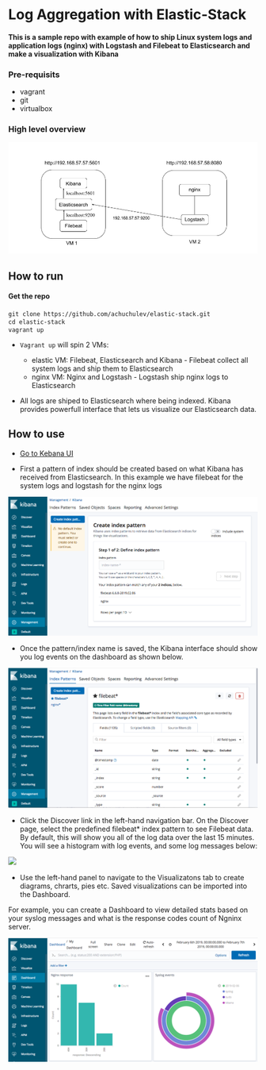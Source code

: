 # Log Aggregation with Elastic-Stack 

#### This is a sample repo with example of how to ship Linux system logs and application logs (nginx) with Logstash and Filebeat to Elasticsearch and make a visualization with Kibana

### Pre-requisits

- vagrant
- git
- virtualbox

### High level overview

<img src="diagrams/elastic-stack.png" />

## How to run

#### Get the repo

```
git clone https://github.com/achuchulev/elastic-stack.git
cd elastic-stack
vagrant up
```

- `Vagrant up` will spin 2 VMs: 

  - elastic VM: Filebeat, Elasticsearch and Kibana - Filebeat collect all system logs and ship them to Elasticsearch
  - nginx VM: Nginx and Logstash - Logstash ship nginx logs to Elasticsearch

- All logs are shiped to Elasticsearch where being indexed. Kibana provides powerfull interface that lets us visualize our Elasticsearch data.

## How to use

- [Go to Kebana UI](http://192.168.57.57:5601)

- First a pattern of index should be created based on what Kibana has received from Elasticsearch. In this example we have filebeat for the system logs and logstash for the nginx logs

<img src="diagrams/patterns.png" />

- Once the pattern/index name is saved, the Kibana interface should show you log events on the dashboard as shown below.

<img src="diagrams/indexes.png" />

- Click the Discover link in the left-hand navigation bar. On the Discover page, select the predefined filebeat* index pattern to see Filebeat data. By default, this will show you all of the log data over the last 15 minutes. You will see a histogram with log events, and some log messages below:

<img src="diagrams/indexe1.png" />

- Use the left-hand panel to navigate to the Visualizatons tab to create diagrams, chrarts, pies etc. Saved visualizations can be imported into the Dashboard. 

For example, you can create a Dashboard to view detailed stats based on your syslog messages and what is the response codes count of Ngninx server.

<img src="diagrams/dashboard.png" />
